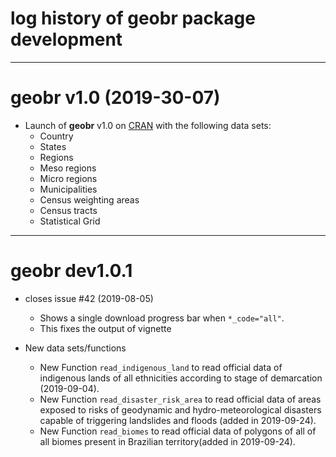 # log history of geobr package development

-------------------------------------------------------
# geobr v1.0 (2019-30-07)

* Launch of **geobr** v1.0 on [CRAN](https://cran.r-project.org/web/packages/geobr/index.html) with the following data sets:
  * Country
  * States
  * Regions
  * Meso regions
  * Micro regions
  * Municipalities
  * Census weighting areas
  * Census tracts
  * Statistical Grid 

-------------------------------------------------------
# geobr dev1.0.1 

* closes issue #42 (2019-08-05)
  * Shows a single download progress bar when `*_code="all"`. 
  * This fixes the output of vignette

* New data sets/functions
  * New Function `read_indigenous_land` to read official data of indigenous lands of all ethnicities according to stage of demarcation (2019-09-04).
  * New Function `read_disaster_risk_area` to read official data of areas exposed to risks of geodynamic and hydro-meteorological disasters capable of triggering landslides and floods (added in 2019-09-24).
  * New Function `read_biomes` to read official data of polygons of all of all biomes present in Brazilian territory(added in 2019-09-24).


